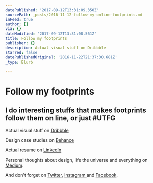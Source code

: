 ```yaml
---
datePublished: '2017-09-12T13:31:09.350Z'
sourcePath: _posts/2016-11-12-follow-my-online-footprints.md
inFeed: true
author: []
via: {}
dateModified: '2017-09-12T13:31:08.561Z'
title: Follow my footprints
publisher: {}
description: Actual visual stuff on Dribbble
starred: false
datePublishedOriginal: '2016-11-22T21:37:30.681Z'
_type: Blurb

---
```

# Follow my footprints

## I do interesting stuffs that makes footprints follow them on line, or just \#UTFG

Actual visual stuff on [Dribbble][0]

Design case studies on [Behance][1]

Actual resume on [LinkedIn][2]

Personal thoughts about design, life the universe and everything on [Medium][3].

And don't forget on [Twitter][4], [Instagram ][5]and [Facebook][6].

[0]: https://dribbble.com/xyzajacf "Dribbble"
[1]: https://www.behance.net/zajac "Behance"
[2]: http://www.linkedin.com/in/xyzajacf "LinkedIn"
[3]: https://medium.com/verejne-poznamky "Medium in Slovak"
[4]: https://twitter.com/xyzajacf "Twitter"
[5]: https://www.instagram.com/xyzajacf/ "Instagram"
[6]: https://www.facebook.com/xyzajacf "Facebook"